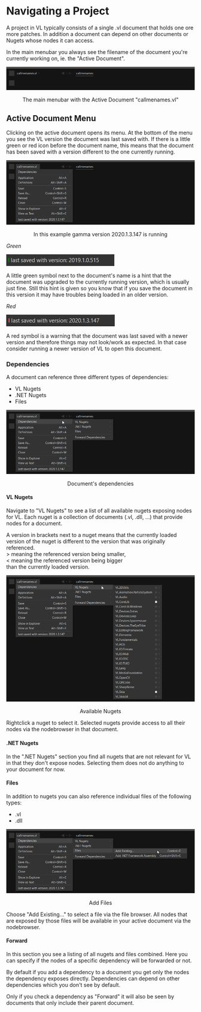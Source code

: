 # Navigating a Project

A project in VL typically consists of a single .vl document that holds one ore more patches. In addition a document can depend on other documents or Nugets whose nodes it can access.

In the main menubar you always see the filename of the document you're currently working on, ie. the "Active Document".

![](../../images/hde/gamma-active_document.png)
<center>The main menubar with the Active Document "callmenames.vl"</center>

## Active Document Menu
Clicking on the active document opens its menu. At the bottom of the menu you see the VL version the document was last saved with. If there is a little green or red icon before the document name, this means that the document has been saved with a version different to the one currently running.

![](../../images/hde/gamma-active_document_menu.png)
<center>In this example gamma version 2020.1.3.147 is running</center>

*Green* 

![](../../images/hde/gamma-active_document_menu_savedOlder_line.png)

A little green symbol next to the document's name is a hint that the document was upgraded to the currently running version, which is usually just fine. Still this hint is given so you know that if you save the document in this version it may have troubles being loaded in an older version.

*Red*

![](../../images/hde/gamma-active_document_menu_savedNewer_line.png)

A red symbol is a warning that the document was last saved with a newer version and therefore things may not look/work as expected. In that case consider running a newer version of VL to open this document.

### Dependencies
A document can reference three different types of dependencies:

* VL Nugets
* .NET Nugets
* Files

![](../../images/hde/gamma-active_document_menu_dependencies.png)
<center>Document's dependencies</center>

#### VL Nugets
Navigate to "VL Nugets" to see a list of all available nugets exposing nodes for VL. Each nuget is a collection of documents (.vl, .dll, ...) that provide nodes for a document. 

A version in brackets next to a nuget means that the currently loaded version of the nuget is different to the version that was originally referenced.</br> > meaning the referenced version being smaller,</br> < meaning the referenced version being bigger</br> than the currently loaded version.

![](../../images/hde/gamma-active_document_menu_dependencies_vlnugets.png)
<center>Available Nugets</center>

Rightclick a nuget to select it. Selected nugets provide access to all their nodes via the nodebrowser in that document.

#### .NET Nugets

In the ".NET Nugets" section you find all nugets that are not relevant for VL in that they don't expose nodes. Selecting them does not do anything to your document for now.

#### Files
In addition to nugets you can also reference individual files of the following types:

* .vl
* .dll

![](../../images/hde/gamma-active_document_menu_dependencies_addfiles.png)
<center>Add Files</center>

Choose "Add Existing..." to select a file via the file browser. All nodes that are exposed by those files will be available in your active document via the nodebrowser.

#### Forward
In this section you see a listing of all nugets and files combined. Here you can specify if the nodes of a specific dependency will be forwarded or not.

By default if you add a dependency to a document you get only the nodes the dependency exposes directly. Dependencies can depend on other dependencies which you don't see by default.

Only if you check a dependency as "Forward" it will also be seen by documents that only include their parent document.
